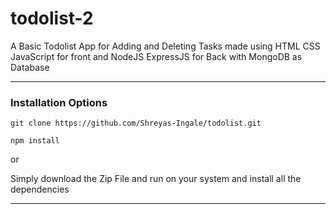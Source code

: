 # todolist-2
A Basic Todolist App for Adding and Deleting Tasks made using HTML CSS JavaScript for front and NodeJS ExpressJS for Back with MongoDB as Database

<hr />

### Installation Options

```
git clone https://github.com/Shreyas-Ingale/todolist.git

npm install
```
or

Simply download the Zip File and run on your system and install all the dependencies 
<hr />
